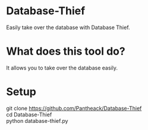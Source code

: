 # Database-Thief
Easily take over the database with Database Thief. 

# What does this tool do?
It allows you to take over the database easily. 

# Setup
git clone https://github.com/Pantheack/Database-Thief <br>
cd Database-Thief <br>
python database-thief.py <br>
